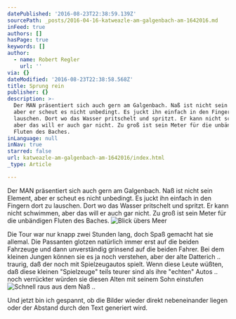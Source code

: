 ```yaml
---
datePublished: '2016-08-23T22:38:59.139Z'
sourcePath: _posts/2016-04-16-katweazle-am-galgenbach-am-1642016.md
inFeed: true
authors: []
hasPage: true
keywords: []
author:
  - name: Robert Regler
    url: ''
via: {}
dateModified: '2016-08-23T22:38:58.568Z'
title: Sprung rein
publisher: {}
description: >-
  Der MAN präsentiert sich auch gern am Galgenbach. Naß ist nicht sein Element,
  aber er scheut es nicht unbedingt. Es juckt ihn einfach in den Fingern dort zu
  lauschen. Dort wo das Wasser pritschelt und spritzt. Er kann nicht schwimmen,
  aber das will er auch gar nicht. Zu groß ist sein Meter für die unbändigen
  Fluten des Baches.
inLanguage: null
inNav: true
starred: false
url: katweazle-am-galgenbach-am-1642016/index.html
_type: Article

---
```

Der MAN präsentiert sich auch gern am Galgenbach. Naß ist nicht sein Element, aber er scheut es nicht unbedingt. Es juckt ihn einfach in den Fingern dort zu lauschen. Dort wo das Wasser pritschelt und spritzt. Er kann nicht schwimmen, aber das will er auch gar nicht. Zu groß ist sein Meter für die unbändigen Fluten des Baches.
![Blick übers Meer](https://the-grid-user-content.s3-us-west-2.amazonaws.com/99a0910f-629e-44ed-820a-43ace7a70b77.jpg)

Die Tour war nur knapp zwei Stunden lang, doch Spaß gemacht hat sie allemal. Die Passanten glotzen natürlich immer erst auf die beiden Fahrzeuge und dann unverständig grinsend auf die beiden Fahrer. Bei dem kleinen Jungen können sie es ja noch verstehen, aber der alte Datterich .. traurig, daß der noch mit Spielzeugautos spielt. Wenn diese Leute wüßten, daß diese kleinen "Spielzeuge" teils teurer sind als ihre "echten" Autos .. noch verrückter würden sie diesen Alten mit seinem Sohn einstufen
![Schnell raus aus dem Naß ..](https://the-grid-user-content.s3-us-west-2.amazonaws.com/da101ced-617a-4134-a662-b7d4c509ec76.jpg)

Und jetzt bin ich gespannt, ob die Bilder wieder direkt nebeneinander liegen oder der Abstand durch den Text generiert wird.